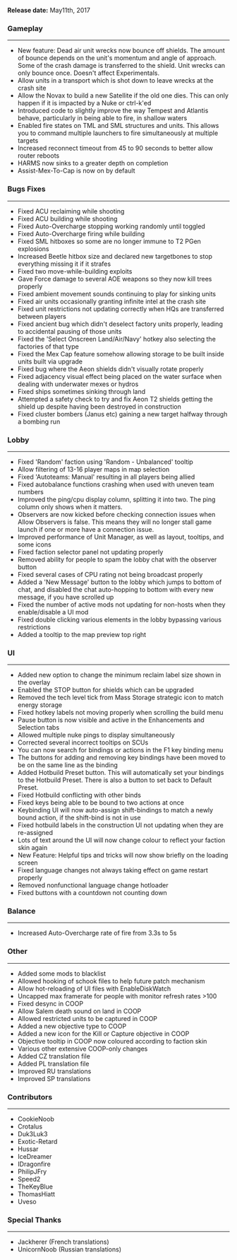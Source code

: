 **Release date:** May11th, 2017

### Gameplay

------------------------------------------------------------------------

-   New feature: Dead air unit wrecks now bounce off shields. The amount
    of bounce depends on the unit's momentum and angle of approach. Some
    of the crash damage is transferred to the shield. Unit wrecks can
    only bounce once. Doesn't affect Experimentals.
-   Allow units in a transport which is shot down to leave wrecks at the
    crash site
-   Allow the Novax to build a new Satellite if the old one dies. This
    can only happen if it is impacted by a Nuke or ctrl-k'ed
-   Introduced code to slightly improve the way Tempest and Atlantis
    behave, particularly in being able to fire, in shallow waters
-   Enabled fire states on TML and SML structures and units. This allows
    you to command multiple launchers to fire simultaneously at multiple
    targets
-   Increased reconnect timeout from 45 to 90 seconds to better allow
    router reboots
-   HARMS now sinks to a greater depth on completion
-   Assist-Mex-To-Cap is now on by default

### Bugs Fixes

------------------------------------------------------------------------

-   Fixed ACU reclaiming while shooting
-   Fixed ACU building while shooting
-   Fixed Auto-Overcharge stopping working randomly until toggled
-   Fixed Auto-Overcharge firing while building
-   Fixed SML hitboxes so some are no longer immune to T2 PGen
    explosions
-   Increased Beetle hitbox size and declared new targetbones to stop
    everything missing it if it strafes
-   Fixed two move-while-building exploits
-   Gave Force damage to several AOE weapons so they now kill trees
    properly
-   Fixed ambient movement sounds continuing to play for sinking units
-   Fixed air units occasionally granting infinite intel at the crash
    site
-   Fixed unit restrictions not updating correctly when HQs are
    transferred between players
-   Fixed ancient bug which didn't deselect factory units properly,
    leading to accidental pausing of those units
-   Fixed the 'Select Onscreen Land/Air/Navy' hotkey also selecting the
    factories of that type
-   Fixed the Mex Cap feature somehow allowing storage to be built
    inside units built via upgrade
-   Fixed bug where the Aeon shields didn't visually rotate properly
-   Fixed adjacency visual effect being placed on the water surface when
    dealing with underwater mexes or hydros
-   Fixed ships sometimes sinking through land
-   Attempted a safety check to try and fix Aeon T2 shields getting the
    shield up despite having been destroyed in construction
-   Fixed cluster bombers (Janus etc) gaining a new target halfway
    through a bombing run

### Lobby

------------------------------------------------------------------------

-   Fixed 'Random' faction using 'Random - Unbalanced' tooltip
-   Allow filtering of 13-16 player maps in map selection
-   Fixed 'Autoteams: Manual' resulting in all players being allied
-   Fixed autobalance functions crashing when used with uneven team
    numbers
-   Improved the ping/cpu display column, splitting it into two. The
    ping column only shows when it matters.
-   Observers are now kicked before checking connection issues when
    Allow Observers is false. This means they will no longer stall game
    launch if one or more have a connection issue.
-   Improved performance of Unit Manager, as well as layout, tooltips,
    and some icons
-   Fixed faction selector panel not updating properly
-   Removed ability for people to spam the lobby chat with the observer
    button
-   Fixed several cases of CPU rating not being broadcast properly
-   Added a 'New Message' button to the lobby which jumps to bottom of
    chat, and disabled the chat auto-hopping to bottom with every new
    message, if you have scrolled up
-   Fixed the number of active mods not updating for non-hosts when they
    enable/disable a UI mod
-   Fixed double clicking various elements in the lobby bypassing
    various restrictions
-   Added a tooltip to the map preview top right

### UI

------------------------------------------------------------------------

-   Added new option to change the minimum reclaim label size shown in
    the overlay
-   Enabled the STOP button for shields which can be upgraded
-   Removed the tech level tick from Mass Storage strategic icon to
    match energy storage
-   Fixed hotkey labels not moving properly when scrolling the build
    menu
-   Pause button is now visible and active in the Enhancements and
    Selection tabs
-   Allowed multiple nuke pings to display simultaneously
-   Corrected several incorrect tooltips on SCUs
-   You can now search for bindings or actions in the F1 key binding
    menu
-   The buttons for adding and removing key bindings have been moved to
    be on the same line as the binding
-   Added Hotbuild Preset button. This will automatically set your
    bindings to the Hotbuild Preset. There is also a button to set back
    to Default Preset.
-   Fixed Hotbuild conflicting with other binds
-   Fixed keys being able to be bound to two actions at once
-   Keybinding UI will now auto-assign shift-bindings to match a newly
    bound action, if the shift-bind is not in use
-   Fixed hotbuild labels in the construction UI not updating when they
    are re-assigned
-   Lots of text around the UI will now change colour to reflect your
    faction skin again
-   New Feature: Helpful tips and tricks will now show briefly on the
    loading screen
-   Fixed language changes not always taking effect on game restart
    properly
-   Removed nonfunctional language change hotloader
-   Fixed buttons with a countdown not counting down

### Balance

------------------------------------------------------------------------

-   Increased Auto-Overcharge rate of fire from 3.3s to 5s

### Other

------------------------------------------------------------------------

-   Added some mods to blacklist
-   Allowed hooking of schook files to help future patch mechanism
-   Allow hot-reloading of UI files with EnableDiskWatch
-   Uncapped max framerate for people with monitor refresh rates >100
-   Fixed desync in COOP
-   Allow Salem death sound on land in COOP
-   Allowed restricted units to be captured in COOP
-   Added a new objective type to COOP
-   Added a new icon for the Kill or Capture objective in COOP
-   Objective tooltip in COOP now coloured according to faction skin
-   Various other extensive COOP-only changes
-   Added CZ translation file
-   Added PL translation file
-   Improved RU translations
-   Improved SP translations

### Contributors

------------------------------------------------------------------------

-   CookieNoob
-   Crotalus
-   Duk3Luk3
-   Exotic-Retard
-   Hussar
-   IceDreamer
-   IDragonfire
-   PhilipJFry
-   Speed2
-   TheKeyBlue
-   ThomasHiatt
-   Uveso

### Special Thanks

------------------------------------------------------------------------

-   Jackherer (French translations)
-   UnicornNoob (Russian translations)